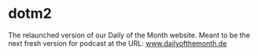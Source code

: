 # dotm2
 The relaunched version of our Daily of the Month website. Meant to be the next fresh version for podcast at the URL:
www.dailyofthemonth.de
